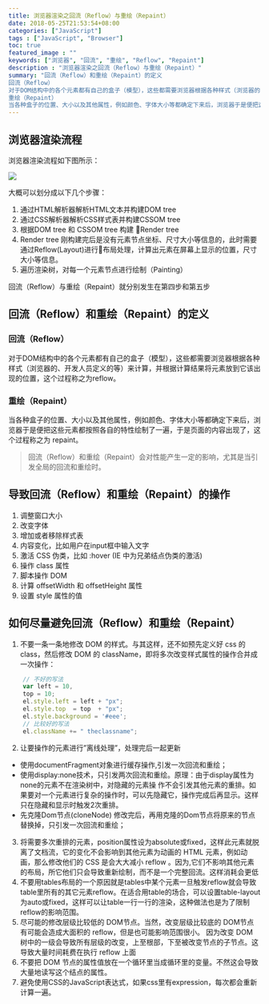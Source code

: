 ```yaml
---
title: 浏览器渲染之回流（Reflow）与重绘（Repaint）
date: 2018-05-25T21:53:54+08:00
categories: ["JavaScript"]
tags : ["JavaScript", "Browser"]
toc: true
featured_image : ""
keywords: ["浏览器", "回流", "重绘", "Reflow", "Repaint"]
description : "浏览器渲染之回流（Reflow）与重绘（Repaint）"
summary: "回流（Reflow）和重绘（Repaint）的定义
回流（Reflow）
对于DOM结构中的各个元素都有自己的盒子（模型），这些都需要浏览器根据各种样式（浏览器的、开发人员定义的等）来计算，并根据计算结果将元素放到它该出现的位置，这个过程称之为reflow。
重绘（Repaint）
当各种盒子的位置、大小以及其他属性，例如颜色、字体大小等都确定下来后，浏览器于是便把这些元素都按照各自的特性绘制了一遍，于是页面的内容出现了，这个过程称之为 repaint。"
---
```



## 浏览器渲染流程
浏览器渲染流程如下图所示：

![](https://img-1256541035.cos.ap-shanghai.myqcloud.com/imgs/reflowAndRepaint-webkitflow.png)

大概可以划分成以下几个步骤：

1. 通过HTML解析器解析HTML文本并构建DOM tree
2. 通过CSS解析器解析CSS样式表并构建CSSOM tree
3. 根据DOM tree 和 CSSOM tree 构建 Render tree
4. Render tree 刚构建完后是没有元素节点坐标、尺寸大小等信息的，此时需要通过Reflow(Layout)进行布局处理，计算出元素在屏幕上显示的位置，尺寸大小等信息。
5. 遍历渲染树，对每一个元素节点进行绘制（Painting）

回流（Reflow）与重绘（Repaint）就分别发生在第四步和第五步



## 回流（Reflow）和重绘（Repaint）的定义
### 回流（Reflow）
对于DOM结构中的各个元素都有自己的盒子（模型），这些都需要浏览器根据各种样式（浏览器的、开发人员定义的等）来计算，并根据计算结果将元素放到它该出现的位置，这个过程称之为reflow。
### 重绘（Repaint）
当各种盒子的位置、大小以及其他属性，例如颜色、字体大小等都确定下来后，浏览器于是便把这些元素都按照各自的特性绘制了一遍，于是页面的内容出现了，这个过程称之为 repaint。

> 回流（Reflow）和重绘（Repaint）会对性能产生一定的影响，尤其是当引发全局的回流和重绘时。

## 导致回流（Reflow）和重绘（Repaint）的操作
1. 调整窗口大小
2. 改变字体
3. 增加或者移除样式表
4. 内容变化，比如用户在input框中输入文字
5. 激活 CSS 伪类，比如 :hover (IE 中为兄弟结点伪类的激活)
6. 操作 class 属性
7. 脚本操作 DOM
8. 计算 offsetWidth 和 offsetHeight 属性
9. 设置 style 属性的值

## 如何尽量避免回流（Reflow）和重绘（Repaint）

1. 不要一条一条地修改 DOM 的样式。与其这样，还不如预先定义好 css 的 class，然后修改 DOM 的 className，即将多次改变样式属性的操作合并成一次操作：
```javascript
    // 不好的写法
    var left = 10,
    top = 10;
    el.style.left = left + "px";
    el.style.top  = top  + "px";
    el.style.background = '#eee';
    // 比较好的写法
    el.className += " theclassname";
```
2. 让要操作的元素进行”离线处理”，处理完后一起更新
- 使用documentFragment对象进行缓存操作,引发一次回流和重绘；
- 使用display:none技术，只引发两次回流和重绘。原理：由于display属性为none的元素不在渲染树中，对隐藏的元素操 作不会引发其他元素的重排。如果要对一个元素进行复杂的操作时，可以先隐藏它，操作完成后再显示。这样只在隐藏和显示时触发2次重排。
- 先克隆Dom节点(cloneNode) 修改完后，再用克隆的Dom节点将原来的节点替换掉，只引发一次回流和重绘；
3. 将需要多次重排的元素，position属性设为absolute或fixed，这样此元素就脱离了文档流，它的变化不会影响到其他元素为动画的 HTML 元素，例如动画，那么修改他们的 CSS 是会大大减小 reflow 。因为,它们不影响其他元素的布局，所它他们只会导致重新绘制，而不是一个完整回流。这样消耗会更低
4. 不要用tables布局的一个原因就是tables中某个元素一旦触发reflow就会导致table里所有的其它元素reflow。在适合用table的场合，可以设置table-layout为auto或fixed，这样可以让table一行一行的渲染，这种做法也是为了限制reflow的影响范围。
5. 尽可能的修改层级比较低的 DOM节点。当然，改变层级比较底的 DOM节点有可能会造成大面积的 reflow，但是也可能影响范围很小。
因为改变 DOM 树中的一级会导致所有层级的改变，上至根部，下至被改变节点的子节点。这导致大量时间耗费在执行 reflow 上面
6. 不要把 DOM 节点的属性值放在一个循环里当成循环里的变量。不然这会导致大量地读写这个结点的属性。
7. 避免使用CSS的JavaScript表达式，如果css里有expression，每次都会重新计算一遍。
